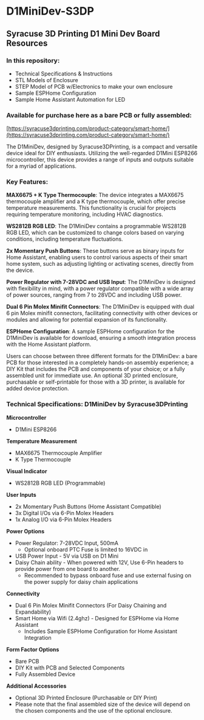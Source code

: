 # D1MiniDev-S3DP
## Syracuse 3D Printing D1 Mini Dev Board Resources

### In this repository:
- Technical Specifications & Instructions
- STL Models of Enclosure
- STEP Model of PCB w/Electronics to make your own enclosure
- Sample ESPHome Configuration
- Sample Home Assistant Automation for LED

### Available for purchase here as a bare PCB or fully assembled:
[https://syracuse3dprinting.com/product-category/smart-home/](https://syracuse3dprinting.com/product-category/smart-home/)

The D1MiniDev, designed by Syracuse3DPrinting, is a compact and versatile device ideal for DIY enthusiasts. Utilizing the well-regarded D1Mini ESP8266 microcontroller, this device provides a range of inputs and outputs suitable for a myriad of applications.

### Key Features:

**MAX6675 + K Type Thermocouple**: The device integrates a MAX6675 thermocouple amplifier and a K type thermocouple, which offer precise temperature measurements. This functionality is crucial for projects requiring temperature monitoring, including HVAC diagnostics.

**WS2812B RGB LED**: The D1MiniDev contains a programmable WS2812B RGB LED, which can be customized to change colors based on varying conditions, including temperature fluctuations.

**2x Momentary Push Buttons**: These buttons serve as binary inputs for Home Assistant, enabling users to control various aspects of their smart home system, such as adjusting lighting or activating scenes, directly from the device.

**Power Regulator with 7-28VDC and USB Input**: The D1MiniDev is designed with flexibility in mind, with a power regulator compatible with a wide array of power sources, ranging from 7 to 28VDC and including USB power.

**Dual 6 Pin Molex Minifit Connectors**: The D1MiniDev is equipped with dual 6 pin Molex minifit connectors, facilitating connectivity with other devices or modules and allowing for potential expansion of its functionality.

**ESPHome Configuration**: A sample ESPHome configuration for the D1MiniDev is available for download, ensuring a smooth integration process with the Home Assistant platform.

Users can choose between three different formats for the D1MiniDev: a bare PCB for those interested in a completely hands-on assembly experience; a DIY Kit that includes the PCB and components of your choice; or a fully assembled unit for immediate use. An optional 3D printed enclosure, purchasable or self-printable for those with a 3D printer, is available for added device protection.

### Technical Specifications: D1MiniDev by Syracuse3DPrinting

**Microcontroller**
- D1Mini ESP8266

**Temperature Measurement**
- MAX6675 Thermocouple Amplifier
- K Type Thermocouple

**Visual Indicator**
- WS2812B RGB LED (Programmable)

**User Inputs**
- 2x Momentary Push Buttons (Home Assistant Compatible)
- 3x Digital I/Os via 6-Pin Molex Headers
- 1x Analog I/O via 6-Pin Molex Headers

**Power Options**
- Power Regulator: 7-28VDC Input, 500mA
  - Optional onboard PTC Fuse is limited to 16VDC in
- USB Power Input - 5V via USB on D1 Mini
- Daisy Chain ability - When powered with 12V, Use 6-Pin headers to provide power from one board to another.
  - Recommended to bypass onboard fuse and use external fusing on the power supply for daisy chain applications

**Connectivity**
- Dual 6 Pin Molex Minifit Connectors (For Daisy Chaining and Expandability)
- Smart Home via Wifi (2.4ghz) - Designed for ESPHome via Home Assistant
  - Includes Sample ESPHome Configuration for Home Assistant Integration

**Form Factor Options**
- Bare PCB
- DIY Kit with PCB and Selected Components
- Fully Assembled Device

**Additional Accessories**
- Optional 3D Printed Enclosure (Purchasable or DIY Print)
- Please note that the final assembled size of the device will depend on the chosen components and the use of the optional enclosure.
